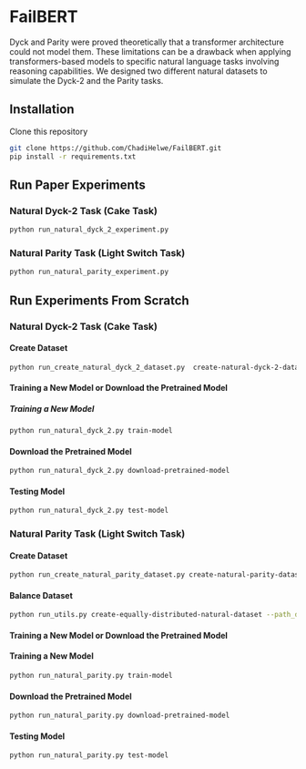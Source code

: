 

# FailBERT

Dyck and Parity were proved theoretically that a transformer architecture could not model them. These limitations can be a drawback when applying transformers-based models to specific natural language tasks involving reasoning capabilities. We designed two different natural datasets to simulate the Dyck-2 and the Parity tasks.

## Installation

Clone this repository

```bash
git clone https://github.com/ChadiHelwe/FailBERT.git
pip install -r requirements.txt
```

## Run Paper Experiments
### Natural Dyck-2 Task (Cake Task)


```bash
python run_natural_dyck_2_experiment.py
```
### Natural Parity Task (Light Switch Task)

```bash
python run_natural_parity_experiment.py
```

## Run Experiments From Scratch

### Natural Dyck-2 Task (Cake Task)

#### Create Dataset
```bash
python run_create_natural_dyck_2_dataset.py  create-natural-dyck-2-dataset  --path_dyck_2_dataset data/dyck_2/dyck_2_test_1.txt --path_natural_dyck_2_dataset data/natural_dyck_2/natural_dyck_2_test_1.csv
```

#### Training a New Model or Download the Pretrained Model

##### Training a New Model

```bash
python run_natural_dyck_2.py train-model
```

#### Download the Pretrained Model

```bash
python run_natural_dyck_2.py download-pretrained-model
```

#### Testing Model

```bash
python run_natural_dyck_2.py test-model
```

### Natural Parity Task (Light Switch Task)

#### Create Dataset

```bash
python run_create_natural_parity_dataset.py create-natural-parity-dataset --path_natural_parity_dataset data/natural_parity/test1.csv --min_range_length 21 --max_range_length 40 --min_nbr_switch_operation 16 --max_nbr_switch_operation 20
```

#### Balance Dataset

```bash
python run_utils.py create-equally-distributed-natural-dataset --path_dataset data/natural_parity/test1.csv --path_equally_distributed_dataset data/natural_parity/test1.csv --limit True --nbr_instances 2500
```


#### Training a New Model or Download the Pretrained Model

#### Training a New Model

```bash
python run_natural_parity.py train-model
```
#### Download the Pretrained Model

```bash
python run_natural_parity.py download-pretrained-model
```



#### Testing Model

```bash
python run_natural_parity.py test-model
```
